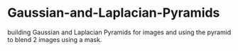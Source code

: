 # Gaussian-and-Laplacian-Pyramids
building Gaussian and Laplacian Pyramids for images and using the pyramid to blend 2 images using a mask.
